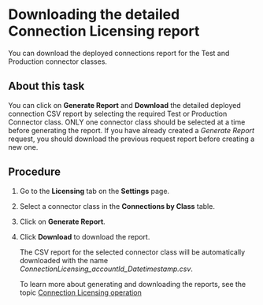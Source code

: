 # Downloading the detailed Connection Licensing report

<head>
  <meta name="guidename" content="Platform"/>
  <meta name="context" content="GUID-2c0cbef5-3ba0-439c-a00c-870a8fbd7eda"/>
</head>


You can download the deployed connections report for the Test and Production connector classes.

## About this task

You can click on **Generate Report** and **Download** the detailed deployed connection CSV report by selecting the required Test or Production Connector class. ONLY one connector class should be selected at a time before generating the report. If you have already created a *Generate Report* request, you should download the previous request report before creating a new one.

## Procedure

1. Go to the **Licensing** tab on the **Settings** page.

2. Select a connector class in the **Connections by Class** table.

3. Click on **Generate Report**.

4. Click **Download** to download the report.

   The CSV report for the selected connector class will be automatically downloaded with the name *ConnectionLicensing_accountId_Datetimestamp.csv*.

   To learn more about generating and downloading the reports, see the topic [Connection Licensing operation](https://developer.boomi.com/api/platformapi#tag/ConnectionLicensingReport)
